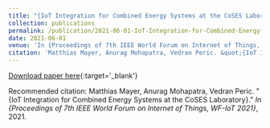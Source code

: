 ```yaml
---
title: "{IoT Integration for Combined Energy Systems at the CoSES Laboratory}"
collection: publications
permalink: /publication/2021-06-01-IoT-Integration-for-Combined-Energy-Systems-at-the
date: 2021-06-01
venue: 'In {Proceedings of 7th IEEE World Forum on Internet of Things, WF-IoT 2021}'
citation: 'Matthias Mayer, Anurag Mohapatra, Vedran Peric. &quot;{IoT Integration for Combined Energy Systems at the CoSES Laboratory}.&quot; <em>In {Proceedings of 7th IEEE World Forum on Internet of Things, WF-IoT 2021}</em>, 2021.'
---
```


[Download paper here](#){:target='_blank'}

Recommended citation: Matthias Mayer, Anurag Mohapatra, Vedran Peric. "{IoT Integration for Combined Energy Systems at the CoSES Laboratory}." <em>In {Proceedings of 7th IEEE World Forum on Internet of Things, WF-IoT 2021}</em>, 2021.
